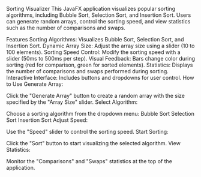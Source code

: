 Sorting Visualizer
This JavaFX application visualizes popular sorting algorithms, including Bubble Sort, Selection Sort, and Insertion Sort. Users can generate random arrays, control the sorting speed, and view statistics such as the number of comparisons and swaps.

Features
Sorting Algorithms: Visualizes Bubble Sort, Selection Sort, and Insertion Sort.
Dynamic Array Size: Adjust the array size using a slider (10 to 100 elements).
Sorting Speed Control: Modify the sorting speed with a slider (50ms to 500ms per step).
Visual Feedback: Bars change color during sorting (red for comparison, green for sorted elements).
Statistics: Displays the number of comparisons and swaps performed during sorting.
Interactive Interface: Includes buttons and dropdowns for user control.
How to Use
Generate Array:

Click the "Generate Array" button to create a random array with the size specified by the "Array Size" slider.
Select Algorithm:

Choose a sorting algorithm from the dropdown menu:
Bubble Sort
Selection Sort
Insertion Sort
Adjust Speed:

Use the "Speed" slider to control the sorting speed.
Start Sorting:

Click the "Sort" button to start visualizing the selected algorithm.
View Statistics:

Monitor the "Comparisons" and "Swaps" statistics at the top of the application.
